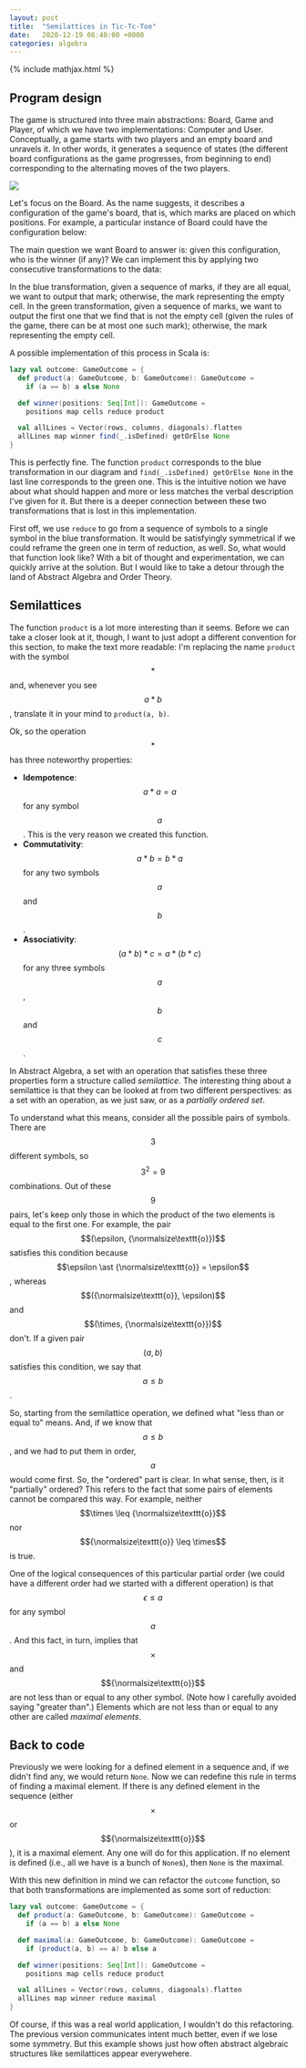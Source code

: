 ```yaml
---
layout: post
title:  "Semilattices in Tic-Tc-Toe"
date:   2020-12-19 06:40:00 +0000
categories: algebra
---
```

{% include mathjax.html %} 

## Program design

The game is structured into three main abstractions: Board, Game and Player, of which we have two implementations: Computer and User. Conceptually, a game starts with two players and an empty board and unravels it. In other words, it generates a sequence of states (the different board configurations as the game progresses, from beginning to end) corresponding to the alternating moves of the two players.

![](/assets/ttt-design.png)

Let's focus on the Board. As the name suggests, it describes a configuration of the game's board, that is, which marks are placed on which positions. For example, a particular instance of Board could have the configuration below:

<!-- ![Image showing a winning configuration]() -->

The main question we want Board to answer is: given this configuration, who is the winner (if any)? We can implement this by applying two consecutive transformations to the data:

<!-- ![Image showing the transformations: blue and green]() -->

In the blue transformation, given a sequence of marks, if they are all equal, we want to output that mark; otherwise, the mark representing the empty cell. In the green transformation, given a sequence of marks, we want to output the first one that we find that is not the empty cell (given the rules of the game, there can be at most one such mark); otherwise, the mark representing the empty cell.

A possible implementation of this process in Scala is:

```scala
lazy val outcome: GameOutcome = {
  def product(a: GameOutcome, b: GameOutcome): GameOutcome = 
    if (a == b) a else None

  def winner(positions: Seq[Int]): GameOutcome = 
    positions map cells reduce product

  val allLines = Vector(rows, columns, diagonals).flatten
  allLines map winner find(_.isDefined) getOrElse None
}
```
<!-- Briefly talk about the types: GameOutcome, Symbol -->

This is perfectly fine. The function `product` corresponds to the blue transformation in our diagram and `find(_.isDefined) getOrElse None` in the last line corresponds to the green one. This is the intuitive notion we have about what should happen and more or less matches the verbal description I've given for it. But there is a deeper connection between these two transformations that is lost in this implementation.

First off, we use `reduce` to go from a sequence of symbols to a single symbol in the blue transformation. It would be satisfyingly symmetrical if we could reframe the green one in term of reduction, as well. So, what would that function look like? With a bit of thought and experimentation, we can quickly arrive at the solution. But I would like to take a detour through the land of Abstract Algebra and Order Theory.

## Semilattices

The function `product` is a lot more interesting than it seems. Before we can take a closer look at it, though, I want to just adopt a different convention for this section, to make the text more readable: I'm replacing the name `product` with the symbol $$\ast$$ and, whenever you see $$a \ast b$$, translate it in your mind to `product(a, b)`.

Ok, so the operation $$\ast$$ has three noteworthy properties:

* __Idempotence__: $$a \ast a = a$$ for any symbol $$a$$. This is the very reason we created this function.
* __Commutativity__: $$a \ast b = b \ast a$$ for any two symbols $$a$$ and $$b$$.
* __Associativity__:  $$(a \ast b) \ast c = a \ast (b \ast c)$$ for any three symbols $$a$$, $$b$$ and $$c$$.

In Abstract Algebra, a set with an operation that satisfies these three properties form a structure called _semilattice_. The interesting thing about a semilattice is that they can be looked at from two different perspectives: as a set with an operation, as we just saw, or as a _partially ordered set_.

To understand what this means, consider all the possible pairs of symbols. There are $$3$$ different symbols, so $$3^2 = 9$$ combinations. Out of these $$9$$ pairs, let's keep only those in which the product of the two elements is equal to the first one. For example, the pair $$(\epsilon, {\normalsize\texttt{o}})$$ satisfies this condition because $$\epsilon \ast {\normalsize\texttt{o}} = \epsilon$$, whereas $$({\normalsize\texttt{o}}, \epsilon)$$ and $$(\times, {\normalsize\texttt{o}})$$ don't. If a given pair $$(a, b)$$ satisfies this condition, we say that $$a \leq b$$.

So, starting from the semilattice operation, we defined what "less than or equal to" means. And, if we know that $$a \leq b$$, and we had to put them in order, $$a$$ would come first. So, the "ordered" part is clear. In what sense, then, is it "partially" ordered? This refers to the fact that some pairs of elements cannot be compared this way. For example, neither $$\times \leq {\normalsize\texttt{o}}$$ nor $${\normalsize\texttt{o}} \leq \times$$ is true.

One of the logical consequences of this particular partial order (we could have a different order had we started with a different operation) is that $$\epsilon \leq a$$ for any symbol $$a$$. And this fact, in turn, implies that $$\times$$ and $${\normalsize\texttt{o}}$$ are not less than or equal to any other symbol. (Note how I carefully avoided saying "greater than".) Elements which are not less than or equal to any other are called _maximal elements_.


## Back to code

Previously we were looking for a defined element in a sequence and, if we didn't find any, we would return `None`. Now we can redefine this rule in terms of finding a maximal element. If there is any defined element in the sequence (either $$\times$$ or $${\normalsize\texttt{o}}$$), it is a maximal element. Any one will do for this application. If no element is defined (i.e., all we have is a bunch of `None`s), then `None` is the maximal.

With this new definition in mind we can refactor the `outcome` function, so that both transformations are implemented as some sort of reduction:

```scala
lazy val outcome: GameOutcome = {
  def product(a: GameOutcome, b: GameOutcome): GameOutcome = 
    if (a == b) a else None

  def maximal(a: GameOutcome, b: GameOutcome): GameOutcome = 
    if (product(a, b) == a) b else a

  def winner(positions: Seq[Int]): GameOutcome = 
    positions map cells reduce product

  val allLines = Vector(rows, columns, diagonals).flatten
  allLines map winner reduce maximal
}
```

<!-- TODO Make this statement stronger and more interesting -->
Of course, if this was a real world application, I wouldn't do this refactoring. The previous version communicates intent much better, even if we lose some symmetry. But this example shows just how often abstract algebraic structures like semilattices appear everywehere.


